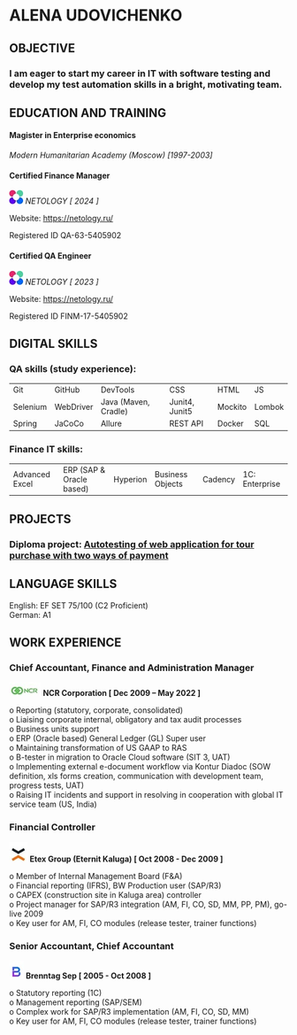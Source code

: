 
# **ALENA UDOVICHENKO**

## **OBJECTIVE**

### **I am eager to start my career in IT with software testing and develop my test automation skills in a bright, motivating team.**


## **EDUCATION AND TRAINING**

#### **Magister in Enterprise economics**

_Modern Humanitarian Academy (Moscow) [1997-2003]_

#### **Certified Finance Manager**

![Netology](/pics/Netology.jpg) _NETOLOGY [ 2024 ]_

Website: https://netology.ru/

Registered ID QA-63-5405902

#### **Certified QA Engineer**

![Netology](/pics/Netology.jpg) _NETOLOGY [ 2023 ]_

Website: https://netology.ru/ 

Registered ID FINM-17-5405902


## **DIGITAL SKILLS**
### **QA skills (study experience):**
<table>
	<tr>
		<td>Git</td>
		<td>GitHub</td>
		<td>DevTools</td>
		<td>CSS</td>
		<td>HTML</td>
		<td>JS</td>
	</tr>
	<tr>
		<td>Selenium</td>
		<td>WebDriver</td>
		<td>Java (Maven, Cradle)</td>
		<td>Junit4, Junit5</td>
		<td>Mockito</td>
		<td>Lombok</td>
	</tr>
	<tr>
		<td>Spring</td>
		<td>JaCoCo</td>
		<td>Allure</td>
		<td>REST API</td>
		<td>Docker</td>
		<td>SQL</td>
	</tr>
</table>

### **Finance IT skills:**
<table>
	<tr>
		<td>Advanced Excel</td>
		<td>ERP (SAP & Oracle based)</td>
		<td>Hyperion</td>
		<td>Business Objects</td>
		<td>Cadency</td>
		<td>1C: Enterprise</td>
	</tr>
<table>

## **PROJECTS**
### **Diploma project**: [Autotesting of web application for tour purchase with two ways of payment](https://github.com/audov/diploma-q59-marrakesh-au "Autotesting of web application for tour purchase with two ways of payment")

## **LANGUAGE SKILLS**
English: EF SET 75/100 (C2 Proficient)  
German: A1

## **WORK EXPERIENCE**
### **Chief Accountant, Finance and Administration Manager**  
![NCR](/pics/NCR_new.jpg)  __NCR Corporation [ Dec 2009 – May 2022 ]__

o	Reporting (statutory, corporate, consolidated)  
o	Liaising corporate internal, obligatory and tax audit processes  
o	Business units support  
o	ERP (Oracle based) General Ledger (GL) Super user  
o	Maintaining transformation of US GAAP to RAS  
o	B-tester in migration to Oracle Cloud software (SIT 3, UAT)  
o	Implementing external e-document workflow via Kontur Diadoc (SOW definition, xls forms creation, communication with development team, progress tests, UAT)  
o	Raising IT incidents and support in resolving in cooperation with global IT service team (US, India)

### **Financial Controller**  
![Eternit](/pics/Eternit_new.jpg)  __Etex Group (Eternit Kaluga) [ Oct 2008 - Dec 2009 ]__

o	Member of Internal Management Board (F&A)  
o	Financial reporting (IFRS), BW Production user (SAP/R3)  
o	CAPEX (construction site in Kaluga area) controller  
o	Project manager for SAP/R3 integration (AM, FI, CO, SD, MM, PP, PM), go-live 2009  
o	Key user for AM, FI, CO modules (release tester, trainer functions)

### **Senior Accountant, Chief Accountant**  
![Brenntag](/pics/Brenntag_new.jpg)  __Brenntag Sep [ 2005 - Oct 2008 ]__

o	Statutory reporting (1C)  
o	Management reporting (SAP/SEM)  
o	Complex work for SAP/R3 implementation (AM, FI, CO, SD, MM)  
o	Key user for AM, FI, CO modules (release tester, trainer functions)